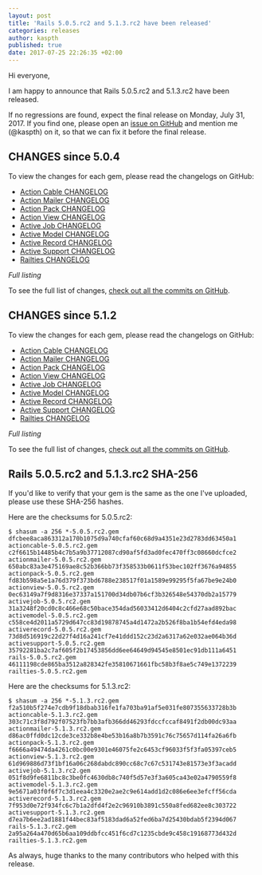 ```yaml
---
layout: post
title: 'Rails 5.0.5.rc2 and 5.1.3.rc2 have been released'
categories: releases
author: kaspth
published: true
date: 2017-07-25 22:26:35 +02:00
---
```


Hi everyone,

I am happy to announce that Rails 5.0.5.rc2 and 5.1.3.rc2 have been released.

If no regressions are found, expect the final release on Monday, July 31, 2017.
If you find one, please open an [issue on GitHub](https://github.com/rails/rails/issues/new)
and mention me (@kaspth) on it, so that we can fix it before the final release.

## CHANGES since 5.0.4

To view the changes for each gem, please read the changelogs on GitHub:

* [Action Cable CHANGELOG](https://github.com/rails/rails/blob/v5.0.5.rc2/actioncable/CHANGELOG.md)  
* [Action Mailer CHANGELOG](https://github.com/rails/rails/blob/v5.0.5.rc2/actionmailer/CHANGELOG.md)  
* [Action Pack CHANGELOG](https://github.com/rails/rails/blob/v5.0.5.rc2/actionpack/CHANGELOG.md)  
* [Action View CHANGELOG](https://github.com/rails/rails/blob/v5.0.5.rc2/actionview/CHANGELOG.md)  
* [Active Job CHANGELOG](https://github.com/rails/rails/blob/v5.0.5.rc2/activejob/CHANGELOG.md)  
* [Active Model CHANGELOG](https://github.com/rails/rails/blob/v5.0.5.rc2/activemodel/CHANGELOG.md)  
* [Active Record CHANGELOG](https://github.com/rails/rails/blob/v5.0.5.rc2/activerecord/CHANGELOG.md)  
* [Active Support CHANGELOG](https://github.com/rails/rails/blob/v5.0.5.rc2/activesupport/CHANGELOG.md)  
* [Railties CHANGELOG](https://github.com/rails/rails/blob/v5.0.5.rc2/railties/CHANGELOG.md)  

*Full listing*

To see the full list of changes, [check out all the commits on
GitHub](https://github.com/rails/rails/compare/v5.0.4...v5.0.5.rc2).

## CHANGES since 5.1.2

To view the changes for each gem, please read the changelogs on GitHub:

* [Action Cable CHANGELOG](https://github.com/rails/rails/blob/v5.1.3.rc2/actioncable/CHANGELOG.md)  
* [Action Mailer CHANGELOG](https://github.com/rails/rails/blob/v5.1.3.rc2/actionmailer/CHANGELOG.md)  
* [Action Pack CHANGELOG](https://github.com/rails/rails/blob/v5.1.3.rc2/actionpack/CHANGELOG.md)  
* [Action View CHANGELOG](https://github.com/rails/rails/blob/v5.1.3.rc2/actionview/CHANGELOG.md)  
* [Active Job CHANGELOG](https://github.com/rails/rails/blob/v5.1.3.rc2/activejob/CHANGELOG.md)  
* [Active Model CHANGELOG](https://github.com/rails/rails/blob/v5.1.3.rc2/activemodel/CHANGELOG.md)  
* [Active Record CHANGELOG](https://github.com/rails/rails/blob/v5.1.3.rc2/activerecord/CHANGELOG.md)  
* [Active Support CHANGELOG](https://github.com/rails/rails/blob/v5.1.3.rc2/activesupport/CHANGELOG.md)  
* [Railties CHANGELOG](https://github.com/rails/rails/blob/v5.1.3.rc2/railties/CHANGELOG.md)  

*Full listing*

To see the full list of changes, [check out all the commits on
GitHub](https://github.com/rails/rails/compare/v5.1.2...v5.1.3.rc2).

## Rails 5.0.5.rc2 and 5.1.3.rc2 SHA-256

If you'd like to verify that your gem is the same as the one I've uploaded,
please use these SHA-256 hashes.

Here are the checksums for 5.0.5.rc2:

```
$ shasum -a 256 *-5.0.5.rc2.gem
dfcbee8aca863312a170b1075d9a740cfaf60c68d9a4351e23d2783dd63450a1  actioncable-5.0.5.rc2.gem
c2f6615b14485b4c7b5a9b37712087cd90af5fd3ad0fec470ff3c08660dcfce2  actionmailer-5.0.5.rc2.gem
650abc83a3e475169ae8c52b366bb73f358533b0611f53bec102ff3676a94855  actionpack-5.0.5.rc2.gem
fd83b598a5e1a76d379f373bd6788e238517f01a1589e99295f5fa67be9e24b0  actionview-5.0.5.rc2.gem
0ec63149a7f9d8316e37337a151700d34db07b6cf3b326548e54370db2a15779  activejob-5.0.5.rc2.gem
31a3248f20cd0c8c466e68c50bace354dad56033412d6404c2cfd27aad892bac  activemodel-5.0.5.rc2.gem
c558ce4d2011a5729d647cc83d19878745a4d1472a2b526f8ba1b54efd4eda98  activerecord-5.0.5.rc2.gem
73d8d516919c22d27f4d16a241cf7e41ddd152c23d2a6317a62e032ae064b36d  activesupport-5.0.5.rc2.gem
35792281ba2c7af605f2b17453856dd6ee64649d94545e8501ec91db111a6451  rails-5.0.5.rc2.gem
46111198cde865ba3512a828342fe35810671661fbc58b3f8ae5c749e1372239  railties-5.0.5.rc2.gem
```

Here are the checksums for 5.1.3.rc2:

```
$ shasum -a 256 *-5.1.3.rc2.gem
f2a510b5f274e7cdb9f18dbab316fe1fa703ba91af5e031fe807355633728b3b  actioncable-5.1.3.rc2.gem
303c71c3f8d792f07523fb7bb3afb366dd46293fdccfccaf8491f2db00dc93aa  actionmailer-5.1.3.rc2.gem
d86ac0ffd0dc12cde3ce332b8e4be53b16a8b7b3591c76c75657d114fa26a6fb  actionpack-5.1.3.rc2.gem
f6666a49474da4261c0bc00e9301e46075fe2c6453cf96033f5f3fa05397ceb5  actionview-5.1.3.rc2.gem
61d969886d73f1bf16a06c268dabdc890cc68c7c67c531743e81573e3f3acadd  activejob-5.1.3.rc2.gem
051f8d9fe6811bc8c3be0fc4630db8c740f5d57e3f3a605ca43e02a4790559f8  activemodel-5.1.3.rc2.gem
9e5671a03f0f6f7c3d1eea4c3320e2ae2c9e614add1d2c086e6ee3efcff56cda  activerecord-5.1.3.rc2.gem
7f953d0e72f934fc6c7b1a2dfd4f2e2c96910b3891c550a8fed682ee8c303722  activesupport-5.1.3.rc2.gem
d7ea7b6ee2ad1881f44bec83af5183dad6a52fed6ba7d25430bdab5f2394d067  rails-5.1.3.rc2.gem
2a95a264a470d65b6aa109ddbfcc451f6cd7c1235cbde9c458c19168773d432d  railties-5.1.3.rc2.gem
```

As always, huge thanks to the many contributors who helped with this release.

